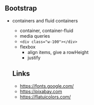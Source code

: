 ## Bootstrap
- containers and fluid containers
  - container, container-fluid
  - media queries
  - ``` <div class="w-100"></div> ```
  - flexbox
    - align items, give a rowHeight
    - justify
  
  
  
  
  ## Links
    - https://fonts.google.com/
    - https://pixabay.com
    - https://flatuicolors.com/
